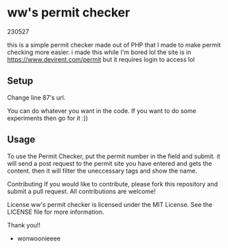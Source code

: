 # ww's permit checker

230527

this is a simple permit checker made out of PHP that I made to make permit checking more easier.
i made this while I'm bored lol
the site is in https://www.devirent.com/permit but it requires login to access lol

## Setup

Change line 87's url.


You can do whatever you want in the code. If you want to do some experiments then go for it :))

## Usage
To use the Permit Checker, put the permit number in the field and submit. it will send a post request to the permit site you have entered and gets the content. then it will filter the uneccessary tags and show the name.

Contributing
If you would like to contribute, please fork this repository and submit a pull request. All contributions are welcome!

License
ww's permit checker is licensed under the MIT License. See the LICENSE file for more information.

Thank you!!

- wonwoonieeee
